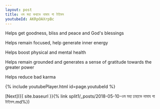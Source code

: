 ```yaml
---
layout: post
title: ওম মহা কথাভে নামায গা টাইমস
youtubeId: AKRpOAXrpBc
---
```

 
 
Helps get goodness, bliss and peace and God's blessings
 
Helps remain focused, help generate inner energy 
 
Helps boost physical and mental health 
 
Helps remain grounded and generates a sense of gratitude towards the greater power 
 
Helps reduce bad karma
 
 
 
 


{% include youtubePlayer.html id=page.youtubeId %}
 
[Next]({{ site.baseurl }}{% link  split1/_posts/2018-05-10-ওম মহা ঢাহাভে নামায গা টাইমস.md%})
 
